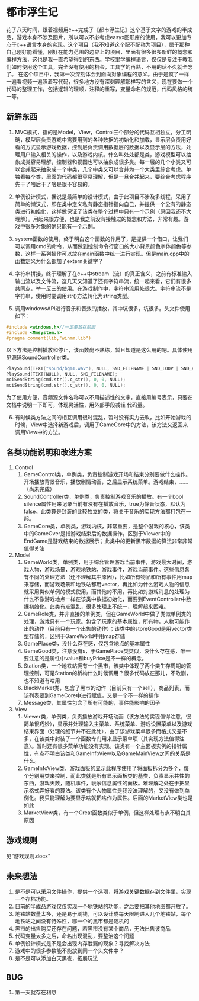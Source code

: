 # 都市浮生记

花了八天时间，跟着视频用c++完成了《都市浮生记》这个基于文字的游戏的半成品，游戏本身不涉及图片，所以可以不必考虑easyx图形库的使用，我可以更加专心于c++语言本身的实现。这个项目（我不知道这个配不配称为项目），属于那种自己刚好能看懂，刚好在能力范围的边界上的项目，里面有很多很多新鲜的概念和编程方法，这也是我一直希望得到的东西。学校里学编程语言，仅仅是专注于教我们如何使用这个工具，完全没有使用的机会，工具学的再熟，不用的话不久就全忘了。 在这个项目中，我第一次深刻体会到面向对象编程的意义。由于是疯了一样一遍看视频一遍照着写代码，很多地方没有深刻理解那样写的含义，现在要做一个代码的整理工作，包括逻辑的理顺，注释的重写，变量命名的规范，代码风格的统一等。

## 新鲜东西

1. MVC模式，指的是Model，View，Control三个部分的代码互相独立，分工明确，模型层负责游戏中需要用到的各种数据的初始化和加载，显示层负责用好看的方式显示游戏数据，控制层负责调用数据层的数据以及显示层的方法，处理用户输入相关的操作，以及游戏内核。什么叫处处都是类，游戏模型可以抽象成类容易理解，控制器和视图也可以抽象成很多类。每一层的几个小类又可以合并起来抽象成一个中类，几个中类又可以合并为一个大类里综合考虑。单独看每个类，里面的代码都很容易理解，但是一旦合并起来，要综合考虑程序先干了啥后干了啥是很不容易的。

2. 单例设计模式，据说是最简单的设计模式，由于此项目不涉及多线程，采用了简单的懒汉式，即在类中定义私有静态指针指向自己，并提供一个公有的静态类进行初始化，这样做保证了该类在整个过程中只有一个示例（原因我还不大理解）。用起来很方便，也是我之前没有接触过的概念和方法，非常有趣。游戏中很多对象的确只能有一个示例。

3. system函数的使用，终于明白这个函数的作用了，是提供一个借口，让我们可以调用cmd的命令，从而做到控制命令行窗口的大小背景颜色字体颜色等参数，这样一系列操作可以放在main函数中统一进行实现。但是main.cpp中的函数定义为什么都加了extern关键字？

4. 字符串拼接，终于理解了在c++中stream（流）的真正含义，之前有<iostream>标准输入输出流以及<fstream>文件流，这几天又知道了还有<sstream>字符串流，统一起来看，它们有很多共同点，举一反三的使用。在游戏制作中，字符串流用处很大。字符串流不是字符串，使用时要调用str()方法转化为string类型。

5. 调用windowsAPI进行音乐和音效的播放，其中坑很多，坑很多。头文件使用如下：

```c++
#include <windows.h>//一定要放在前面
#include <Mmsystem.h>
#pragma comment(lib,"winmm.lib")
```

​	以下方法是控制播放和停止，该函数尚不熟练，暂且知道是这么用的吧。具体使用见源码SoundController类。

```c++
PlaySound(TEXT("sound/bgm1.wav"), NULL, SND_FILENAME | SND_LOOP | SND_ASYNC);
PlaySound(TEXT(NULL), NULL, SND_FILENAME);
mciSendString(cmd.str().c_str(), 0, 0, NULL);
mciSendString(cmd.str().c_str(), 0, 0, NULL);
```

​	为了使用方便，音频源文件名称可以不用描述性的文字，直接用编号表示，只要在文档中说明一下即可，体现灵活性，用外部手段减轻	代码量。

6. 有时候类方法之间的相互调用很时混乱，暂时没有实力去改，比如开始游戏的时候，View中选择新游戏后，调用了GameCore中的方法，该方法又返回来调用View中的方法。

## 各类功能说明和改进方案

1. Control
   1. GameControl类，单例类，负责控制游戏开场和结束分别要做什么操作。开场播放背景音乐，播放剧情动画，之后显示系统菜单。游戏结束，......（尚未完成）
   2. SoundController类，单例类，负责控制游戏音乐的播放。有一个bool  silence属性用来记录当前有没有在播放音乐，true为静音状态，默认为false。此类算是封装的比较独立的类，将关于音乐的实现方法都打包在一起。
   3. GameCore类，单例类，游戏内核，非常重要，是整个游戏的核心，该类中的GameOver是指游戏结束后的数据操作，区别于Viewer中的EndGame是游戏结束的数据展示；此类中的更新黑市数据的算法非常非常值得关注
2. Model
   1. GameWorld类，单例类，用于综合管理游戏当前事件，游戏最大时间，游戏人物，游戏场景，游戏地铁站，游戏事件，游戏当前事件。这些信息各有不同的处理方法（还不理解其中原因），比如所有物品和所有事件用map来存储，而游戏场景和地铁站都用vector，再比如为什么游戏人物的信息就采用类似单例的模式使用，而其他的不用，再比如对游戏消息的处理为什么不像游戏地点一样在该类中数据初始化，而要到EventController中数据初始化。此类有点混乱，很多处理上不统一，理解起来困难。
   2. GameRole类，并非直接的单例类，但在GameWorld中做了类似单例类的处理，游戏只有一个玩家。包含了玩家的基本属性，所有物，人物可能作出的动作（目前只有一个出售的动作）；该类中的storeGood是用vector类型存储的，区别于GameWorld中用map存储
   3. GamePlace类，没什么存在感，仅包含地点的基本属性
   4. GameGood类，注意没有s，于GamePlace类类似，没什么存在感，唯一要注意的是属性中value和buyPrice是不一样的概念。
   5. Station类，一个地铁站拥有一个黑市，该类中体现了两个类生存周期的管理控制，可是Station的析构什么时候调用？很多代码放在那儿，不敢删，也不知道有啥用
   6. BlackMarket类，包含了黑市的动作（目前只有一个sell），商品列表，而该列表要到GameCore中进行赋值，又是一个不一样的操作
   7. Message类，其属性包含了所有可能的，事件能影响的因子
3. View
   1. Viewer类，单例类，负责播放游戏开场动画（该方法的实现值得注意，很简单很巧妙），显示并处理输入主菜单、系统菜单、游戏设置菜单以及游戏结束界面（处理的细节并不在此处），由于该游戏菜单很多而格式又差不多，在该类中封装了一个函数专门用来显示菜单项（其实现方法值得注意）。暂时还有很多菜单功能没有实现。该类有一个主面板实例的指针属性，有点不明白该类和GameInfoView以及GameMainView之间的关系是什么。
   2. GameInfoView类，游戏面板的显示此程序使用了将面板拆分为多个，每个分别用类来控制，而此类就是所有显示面板类的基类，负责显示共性的东西，游戏天数，随机事件，玩家信息属性的面板。难理解之处在于把显示格式弄好看的算法。该类有个人物属性是我没法理解的，又没有做到单例化。我只能理解为要显示啥就把啥作为属性。后面的MarketView类也是如此
   3. MarketView类，有一个Creat函数类似于单例，但这样处理有点不明白其原因

## 游戏规则

见“游戏规则.docx”

## 未来想法

1. 是不是可以采用文件操作，提供一个选项，将游戏关键数据存到文件里，实现一个存档功能。
2. 目前的半成品游戏仅仅实现一个地铁站的功能，之后要把其他地图都开放了。
3. 地铁站数量太多，还是易于刷钱，可以设计成每天限制进入几个地铁站，每个地铁站之间没有特殊性，哪一个的黑市都是随机的
4. 黑市的出售购买还存在问题，若黑市没有某个商品，无法出售该商品
5. 代码变量太多之后，命名出现混乱，要整治这个问题
6. 单例设计模式是不是会出现内存泄漏的现象？寻找解决方法
7. 游戏中的很多参数能不能放到同一个头文件中？
8. 是不是可以添加白天黑夜，拓展玩法

## BUG

1. 第一天就存在利息
